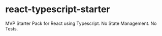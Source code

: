 # react-typescript-starter
MVP Starter Pack for React using Typescript. No State Management. No Tests.
